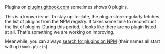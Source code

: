 Plugins on [plugins.gitbook.com](https://plugins.gitbook.com/) sometimes shows 0 plugins.

This is a known issue. To stay up-to-date, the plugin store regularly fetches the list of plugins from the NPM registry. It takes some time to reconstruct the list of plugins. During this period, it looks like there are no plugin listed at all. That's something we are working on improving.

Meanwhile, you can always [search for plugins on NPM](https://www.npmjs.com/search?q=gitbook-plugin) (their names all start with `gitbook-plugin`)

